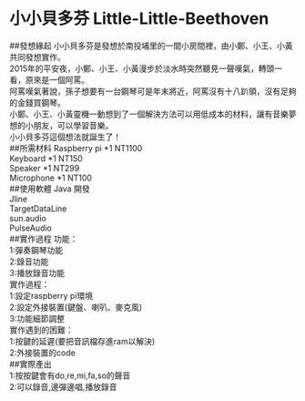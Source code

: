 # 小小貝多芬 Little-Little-Beethoven
##發想緣起
  小小貝多芬是發想於南投埔里的一間小房間裡，由小鄭、小王、小黃共同發想實作。<br> 
  2015年的平安夜，小鄭、小王、小黃漫步於淡水時突然聽見一聲嘆氣，轉頭一看，原來是一個阿罵。 <br>
  阿罵嘆氣著說，孫子想要有一台鋼琴可是年末將近，阿罵沒有十八趴領，沒有足夠的金錢買鋼琴。 <br>
  小鄭、小王、小黃靈機一動想到了一個解決方法可以用低成本的材料，讓有音樂夢想的小朋友，可以學習音樂。 <br>
  小小貝多芬這個想法就誕生了！<br>
##所需材料
  Raspberry pi *1 NT1100 <br>
  Keyboard *1 NT150 <br>
  Speaker *1 NT299<br>
  Microphone *1 NT100<br>
##使用軟體
  Java 開發 <br>
  Jline <br>
  TargetDataLine <br>
  sun.audio <br>
  PulseAudio <br>
##實作過程
功能： <br>
    1:彈奏鋼琴功能 <br>
    2:錄音功能 <br>
    3:播放錄音功能 <br>
實作過程： <br>
1:設定raspberry pi環境 <br>
2:設定外接裝置(鍵盤、喇叭、麥克風) <br>
3:功能細節調整 <br>
實作遇到的困難： <br>
1:按鍵的延遲(要把音訊檔存進ram以解決) <br>
2:外接裝置的code <br>
##實際產出 <br>
1:按按鍵會有do,re,mi,fa,so的聲音 <br>
2:可以錄音,邊彈邊唱,播放錄音 <br>
